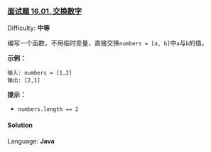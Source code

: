 ### [面试题 16.01\. 交换数字](https://leetcode-cn.com/problems/swap-numbers-lcci/)

Difficulty: **中等**


编写一个函数，不用临时变量，直接交换`numbers = [a, b]`中`a`与`b`的值。

**示例：**

```
输入: numbers = [1,2]
输出: [2,1]
```

**提示：**

*   `numbers.length == 2`


#### Solution

Language: **Java**

```java
​
```